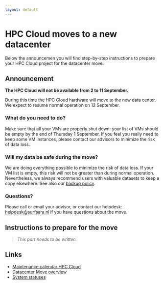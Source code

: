 ```yaml
---
layout: default
---
```

# HPC Cloud moves to a new datacenter

Below the announcemen you will find step-by-step instructions to prepare your HPC Cloud project for the datacenter move.

## Announcement

**The HPC Cloud will not be available from 2 to 11 September.**

During this time the HPC Cloud hardware will move to the new data center. We expect to resume normal operation on 12 September.

### What do you need to do?

Make sure that all your VMs are properly shut down: your list of VMs should be empty by the end of Thursday 1 September.
If you feel you really need to keep some VM instances, please contact our advisors to minimize the risk of data loss.

### Will my data be safe during the move?
 
We are doing everything possible to minimize the risk of data loss. 
If your VM list is empty, this risk will not be greater than during normal operation. 
Nevertheless, we always recommend users with valuable datasets to keep a copy elsewhere. 
See also our [backup policy](https://userinfo.surfsara.nl/systems/hpc-cloud/backup-policy). 

### Questions?  

Please call or email your advisor, or contact our helpdesk: helpdesk@surfsara.nl if you have questions about the move.

## Instructions to prepare for the move

> _This part needs to be written._

## Links

- [Maintenance calendar HPC Cloud](maintenance)
- [Datacenter Move overview](https://userinfo.surfsara.nl/movedc)
- [System statuses](https://userinfo.surfsara.nl/systems/status)